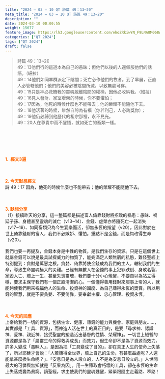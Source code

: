 ```yaml
---
title: "2024 – 03 – 10 QT 詩篇 49：13~20"
meta_title: "2024 – 03 – 10 QT 詩篇 49：13~20"
description: ""
date: 2024-03-10 00:00:55
weight: 15677
feature_image: https://lh3.googleusercontent.com/ehoZRkiwYN_F9LNA8M068AYxt73EavCZno-PD1cJRuf5BbSkQVUWr3gNEbt5kSs28Pb_Elg17kSrtf9ybWvojWoMV6I4tPM3vGRGDq6GkKkPdL2Gut4QAIw4-uykKUAtNiKgQKntvsU=w800
categories: ["QT 2024"]
tags: ["QT 2024"]
draft: false
---
```


<blockquote>詩篇 49：13~20<br />
49：13他們行的這道本為自己的愚昧；但他們以後的人還佩服他們的話語。（細拉）<br />
49：14他們如同羊群派定下陰間；死亡必作他們的牧者。到了早晨，正直人必管轄他們；他們的美容必被陰間所滅，以致無處可存。<br />
49：15只是神必救贖我的靈魂脫離陰間的權柄，因他必收納我。（細拉）<br />
49：16見人發財、家室增榮的時候，你不要懼怕；<br />
49：17因為，他死的時候什麼也不能帶去；他的榮耀不能隨他下去。<br />
49：18他活著的時候，雖然自誇為有福（你若利己，人必誇獎你）；<br />
49：19他仍必歸到他歷代的祖宗那裡，永不見光。<br />
49：20人在尊貴中而不醒悟，就如死亡的畜類一樣。</blockquote><br />
&nbsp;<br />
<br />
&nbsp;<br />
<br />
<span style="color: #ff6600;"><strong>1.  經文3遍</strong></span><br />
<br />
&nbsp;<br />
<br />
<span style="color: #ff6600;"><strong>2. 今天默想經文<br />
</strong></span>詩 49：17 因為，他死的時候什麼也不能帶去；他的榮耀不能隨他下去。<br />
<br />
&nbsp;<br />
<br />
<strong><span style="color: #ff6600;">3. 默想分享<br />
</span></strong>（1）接續昨天的分享，這一整篇都是描述富人倚靠錢財將招致的禍患：愚昧、禍延子孫、身體甚至靈魂的滅亡（v13~14）、金錢、虛榮亦將隨死亡一起消失（v17~19）、如同畜類只為今生宴樂而活，卻無永恆的指望（v20）。因此對於在世上倚靠錢財的富人，我們不必嫉妒、懼怕，重點不是金錢，而是悔改得生命（v20）。<br />
<br />
我們也要一再提及，金錢本身是中性的物質，是我們生存的資源。只是在這個世上就屬金錢可以說是最具試探威力的物質了，能夠滿足人類無窮的私慾，難怪聖經上特別提到：貪財是萬惡之根。貪婪、倚靠將使金錢成為我們的主人，轄制我們的生命，導致生命靈魂極大的災難。已經有無數人在金錢的事上犯罪跌倒、身敗名裂、家毀人亡、賠上一生，甚至失喪靈魂，我們要十分小心儆醒，不要自以為站立得穩，要求主保守我們有一個正直清潔的心。一個懂得善用錢財來服事上帝的人，就能夠使我們用來祝福他人的生命、投資神的國度、為自己賺得永恆的獎賞。所以用錢的智慧，就是不要貪婪、不要倚靠，要奉獻主權、忠心管理、投資永恆。<br />
<br />
&nbsp;<br />
<br />
<strong style="font-size: inherit;"><span style="color: #ff6600;">4. 今天的回應<br />
</span></strong>上帝給我們一切的資源，包括生命、健康、賺錢的能力與機會、家庭與朋友……，其實都是「工具、資源」，而神造人活在世上的真正目的，是要「尋求神、認識神、愛神、親近神、接受聖靈的塑造活出基督的性情、榮耀神」。一切世上短暫的資源都是為了「屬靈生命的得救與成長」而效力，但生命卻不是為了資源而效力。許多人變成「愚昧人」，是因為把「工具變成了目的」，卻在真正人生的使命上失落了，所以耶穌才會說：「人若賺得全世界，賠上自己的生命，有甚麼益處呢？人還能拿甚麼換生命呢？」、「安息日是為人設立的，人不是為安息日設立的。」人世間最大的可憐與無知就是「反果為因」，用一生賺取會朽壞的工具，卻在永恆的生命上失落或變為貧窮。讀聖經，求主使我們的靈魂甦醒，緊緊跟隨主走義路、窄路！<br />
<br />
<audio style="display: none;" controls="controls"></audio><br />
<br />
<audio style="display: none;" controls="controls"></audio><br />
<br />
<audio style="display: none;" controls="controls"></audio><br />
<br />
<audio style="display: none;" controls="controls"></audio><br />
<br />
<audio style="display: none;" controls="controls"></audio>
        